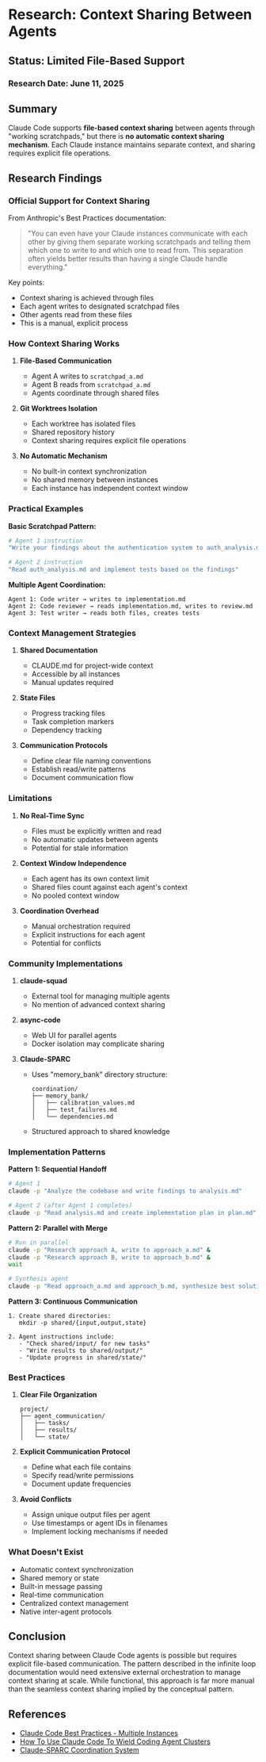 # Research: Context Sharing Between Agents

## Status: Limited File-Based Support

### Research Date: June 11, 2025

## Summary
Claude Code supports **file-based context sharing** between agents through "working scratchpads," but there is **no automatic context sharing mechanism**. Each Claude instance maintains separate context, and sharing requires explicit file operations.

## Research Findings

### Official Support for Context Sharing

From Anthropic's Best Practices documentation:
> "You can even have your Claude instances communicate with each other by giving them separate working scratchpads and telling them which one to write to and which one to read from. This separation often yields better results than having a single Claude handle everything."

Key points:
- Context sharing is achieved through files
- Each agent writes to designated scratchpad files
- Other agents read from these files
- This is a manual, explicit process

### How Context Sharing Works

1. **File-Based Communication**
   - Agent A writes to `scratchpad_a.md`
   - Agent B reads from `scratchpad_a.md`
   - Agents coordinate through shared files

2. **Git Worktrees Isolation**
   - Each worktree has isolated files
   - Shared repository history
   - Context sharing requires explicit file operations

3. **No Automatic Mechanism**
   - No built-in context synchronization
   - No shared memory between instances
   - Each instance has independent context window

### Practical Examples

**Basic Scratchpad Pattern:**
```bash
# Agent 1 instruction
"Write your findings about the authentication system to auth_analysis.md"

# Agent 2 instruction
"Read auth_analysis.md and implement tests based on the findings"
```

**Multiple Agent Coordination:**
```
Agent 1: Code writer → writes to implementation.md
Agent 2: Code reviewer → reads implementation.md, writes to review.md
Agent 3: Test writer → reads both files, creates tests
```

### Context Management Strategies

1. **Shared Documentation**
   - CLAUDE.md for project-wide context
   - Accessible by all instances
   - Manual updates required

2. **State Files**
   - Progress tracking files
   - Task completion markers
   - Dependency tracking

3. **Communication Protocols**
   - Define clear file naming conventions
   - Establish read/write patterns
   - Document communication flow

### Limitations

1. **No Real-Time Sync**
   - Files must be explicitly written and read
   - No automatic updates between agents
   - Potential for stale information

2. **Context Window Independence**
   - Each agent has its own context limit
   - Shared files count against each agent's context
   - No pooled context window

3. **Coordination Overhead**
   - Manual orchestration required
   - Explicit instructions for each agent
   - Potential for conflicts

### Community Implementations

1. **claude-squad**
   - External tool for managing multiple agents
   - No mention of advanced context sharing

2. **async-code**
   - Web UI for parallel agents
   - Docker isolation may complicate sharing

3. **Claude-SPARC**
   - Uses "memory_bank" directory structure:
     ```
     coordination/
     ├── memory_bank/
     │   ├── calibration_values.md
     │   ├── test_failures.md
     │   └── dependencies.md
     ```
   - Structured approach to shared knowledge

### Implementation Patterns

**Pattern 1: Sequential Handoff**
```bash
# Agent 1
claude -p "Analyze the codebase and write findings to analysis.md"

# Agent 2 (after Agent 1 completes)
claude -p "Read analysis.md and create implementation plan in plan.md"
```

**Pattern 2: Parallel with Merge**
```bash
# Run in parallel
claude -p "Research approach A, write to approach_a.md" &
claude -p "Research approach B, write to approach_b.md" &
wait

# Synthesis agent
claude -p "Read approach_a.md and approach_b.md, synthesize best solution"
```

**Pattern 3: Continuous Communication**
```
1. Create shared directories:
   mkdir -p shared/{input,output,state}

2. Agent instructions include:
   - "Check shared/input/ for new tasks"
   - "Write results to shared/output/"
   - "Update progress in shared/state/"
```

### Best Practices

1. **Clear File Organization**
   ```
   project/
   ├── agent_communication/
   │   ├── tasks/
   │   ├── results/
   │   └── state/
   ```

2. **Explicit Communication Protocol**
   - Define what each file contains
   - Specify read/write permissions
   - Document update frequencies

3. **Avoid Conflicts**
   - Assign unique output files per agent
   - Use timestamps or agent IDs in filenames
   - Implement locking mechanisms if needed

### What Doesn't Exist

- Automatic context synchronization
- Shared memory or state
- Built-in message passing
- Real-time communication
- Centralized context management
- Native inter-agent protocols

## Conclusion
Context sharing between Claude Code agents is possible but requires explicit file-based communication. The pattern described in the infinite loop documentation would need extensive external orchestration to manage context sharing at scale. While functional, this approach is far more manual than the seamless context sharing implied by the conceptual pattern.

## References
- [Claude Code Best Practices - Multiple Instances](https://www.anthropic.com/engineering/claude-code-best-practices)
- [How To Use Claude Code To Wield Coding Agent Clusters](https://www.pulsemcp.com/posts/how-to-use-claude-code-to-wield-coding-agent-clusters)
- [Claude-SPARC Coordination System](https://gist.github.com/ruvnet/e8bb444c6149e6e060a785d1a693a194)
